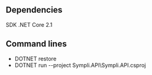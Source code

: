## Dependencies
SDK .NET Core 2.1

## Command lines
* DOTNET restore
* DOTNET run --project Sympli.API\Sympli.API.csproj
